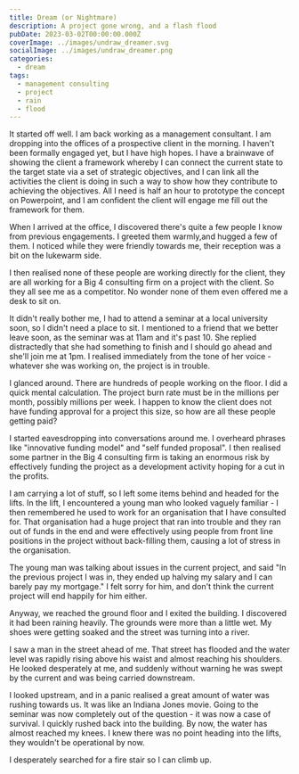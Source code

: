 ```yaml
---
title: Dream (or Nightmare)
description: A project gone wrong, and a flash flood
pubDate: 2023-03-02T00:00:00.000Z
coverImage: ../images/undraw_dreamer.svg
socialImage: ../images/undraw_dreamer.png
categories:
  - dream
tags:
  - management consulting
  - project
  - rain
  - flood
---
```


It started off well. I am back working as a management consultant. I am dropping into the offices of a prospective client in the morning. I haven't been formally engaged yet, but I have high hopes. I have a brainwave of showing the client a framework whereby I can connect the current state to the target state via a set of strategic objectives, and I can link all the activities the client is doing in such a way to show how they contribute to achieving the objectives. All I need is half an hour to prototype the concept on Powerpoint, and I am confident the client will engage me fill out the framework for them.

When I arrived at the office, I discovered there's quite a few people I know from previous engagements. I greeted them warmly,and hugged a few of them. I noticed while they were friendly towards me, their reception was a bit on the lukewarm side.

I then realised none of these people are working directly for the client, they are all working for a Big 4 consulting firm on a project with the client. So they all see me as a competitor. No wonder none of them even offered me a desk to sit on.

It didn't really bother me, I had to attend a seminar at a local university soon, so I didn't need a place to sit. I mentioned to a friend that we better leave soon, as the seminar was at 11am and it's past 10. She replied distractedly that she had something to finish and I should go ahead and she'll join me at 1pm.
I realised immediately from the tone of her voice - whatever she was working on, the project is in trouble.

I glanced around. There are hundreds of people working on the floor. I did a quick mental calculation. The project burn rate must be in the millions per month, possibly millions per week. I happen to know the client does not have funding approval for a project this size, so how are all these people getting paid?

I started eavesdropping into conversations around me. I overheard phrases like "innovative funding model" and "self funded proposal". I then realised some partner in the Big 4 consulting firm is taking an enormous risk by effectively funding the project as a development activity hoping for a cut in the profits.

I am carrying a lot of stuff, so I left some items behind and headed for the lifts. In the lift, I encountered a young man who looked vaguely familiar - I then remembered he used to work for an organisation that I have consulted for. That organisation had a huge project that ran into trouble and they ran out of funds in the end and were effectively using people from front line positions in the project without back-filling them, causing a lot of stress in the organisation.

The young man was talking about issues in the current project, and said "In the previous project I was in, they ended up halving my salary and I can barely pay my mortgage." I felt sorry for him, and don't think the current project will end happily for him either.

Anyway, we reached the ground floor and I exited the building. I discovered it had been raining heavily. The grounds were more than a little wet. My shoes were getting soaked and the street was turning into a river.

I saw a man in the street ahead of me. That street has flooded and the water level was rapidly rising above his waist and almost reaching his shoulders. He looked desperately at me, and suddenly without warning he was swept by the current and was being carried downstream.

I looked upstream, and in a panic realised a great amount of water was rushing towards us. It was like an Indiana Jones movie. Going to the seminar was now completely out of the question - it was now a case of survival. I quickly rushed back into the building. By now, the water has almost reached my knees. I knew there was no point heading into the lifts, they wouldn't be operational by now.

I desperately searched for a fire stair so I can climb up.
